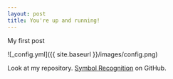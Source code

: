 ```yaml
---
layout: post
title: You're up and running!
---
```


My first post

![_config.yml]({{ site.baseurl }}/images/config.png)

Look at my repository. [Symbol Recognition](https://github.com/Krzyrok/SymbolRecognition) on GitHub.
